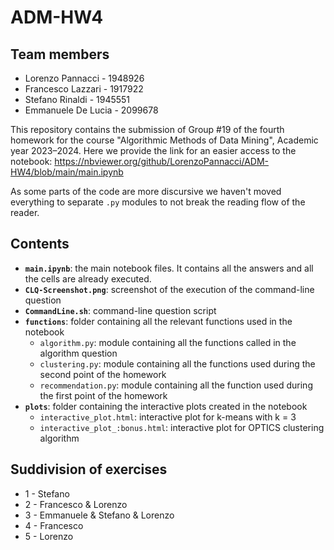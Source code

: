 # ADM-HW4

## Team members
* Lorenzo Pannacci - 1948926
* Francesco Lazzari - 1917922
* Stefano Rinaldi - 1945551
* Emmanuele De Lucia - 2099678

This repository contains the submission of Group #19 of the fourth homework for the course "Algorithmic Methods of Data Mining", Academic year 2023–2024.
Here we provide the link for an easier access to the notebook: https://nbviewer.org/github/LorenzoPannacci/ADM-HW4/blob/main/main.ipynb

As some parts of the code are more discursive we haven't moved everything to separate `.py` modules to not break the reading flow of the reader.

## Contents

* __`main.ipynb`__: the main notebook files. It contains all the answers and all the cells are already executed.
* __`CLQ-Screenshot.png`__: screenshot of the execution of the command-line question
* __`CommandLine.sh`__: command-line question script
* __`functions`__: folder containing all the relevant functions used in the notebook
    * `algorithm.py`: module containing all the functions called in the algorithm question
    * `clustering.py`: module containing all the functions used during the second point of the homework
    * `recommendation.py`: module containing all the function used during the first point of the homework
* __`plots`__: folder containing the interactive plots created in the notebook
    * `interactive_plot.html`: interactive plot for k-means with k = 3
    * `interactive_plot_:bonus.html`: interactive plot for OPTICS clustering algorithm

## Suddivision of exercises
* 1 - Stefano
* 2 - Francesco & Lorenzo
* 3 - Emmanuele & Stefano & Lorenzo
* 4 - Francesco
* 5 - Lorenzo